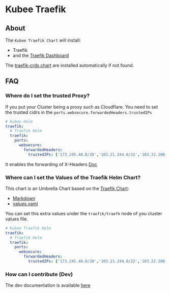 # Kubee Traefik 


## About
The `Kubee Traefik Chart` will install:
* Traefik
* and the [Traefik Dashboard](https://monitoring.mixins.dev/traefik/)

The [traefik-crds chart](../traefik-crds/README.md) are installed automatically if
not found.


## FAQ
### Where do I set the trusted Proxy?

If you put your Cluster being a proxy such as Cloudflare. 
You need to set the trusted cidrs in the `ports.websecure.forwardedHeaders.trustedIPs`

```yaml
# Kubee Helm
traefik:
  # Traefik Helm
  traefik:
    ports:
      websecure:
        forwardedHeaders:
          trustedIPs: ['173.245.48.0/20','103.21.244.0/22','103.22.200.0/22']
```

It enables the forwarding of X-Headers 
[Doc](https://doc.traefik.io/traefik/v2.3/routing/entrypoints/#forwarded-headers)

### Where can I set the Values of the Traefik Helm Chart?

This chart is an Umbrella Chart based on the [Traefik Chart](https://github.com/traefik/traefik-helm-chart): 
* [Markdown](https://github.com/traefik/traefik-helm-chart/blob/master/traefik/VALUES.md)
* [values.yaml](https://github.com/traefik/traefik-helm-chart/blob/master/traefik/values.yaml)

You can set this extra values under the `traefik/traefk` node of you cluster values file.
```yaml
# Kubee Traefik Helm
traefik:
  # Traefik Helm
  traefik:
    ports:
      websecure:
        forwardedHeaders:
          trustedIPs: ['173.245.48.0/20','103.21.244.0/22','103.22.200.0/22']
```


### How can I contribute (Dev)

The dev documentation is available [here](contrib/contrib.md)